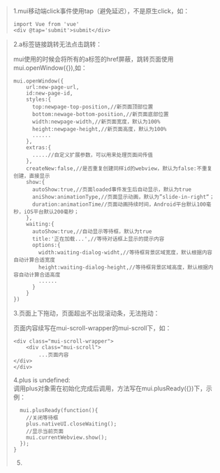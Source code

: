 > 1.mui移动端click事件使用tap（避免延迟），不是原生click，如：
>
> ```
> import Vue from 'vue'
> <div @tap='submit'>submit</div>
> ```

> 2.a标签链接跳转无法点击跳转：
>
> mui使用的时候会将所有的a标签的href屏蔽，跳转页面使用mui.openWindow\({}\),如：
>
> ```
> mui.openWindow({
>     url:new-page-url,
>     id:new-page-id,
>     styles:{
>       top:newpage-top-position,//新页面顶部位置
>       bottom:newage-bottom-position,//新页面底部位置
>       width:newpage-width,//新页面宽度，默认为100%
>       height:newpage-height,//新页面高度，默认为100%
>       ......
>     },
>     extras:{
>       .....//自定义扩展参数，可以用来处理页面间传值
>     },
>     createNew:false,//是否重复创建同样id的webview，默认为false:不重复创建，直接显示
>     show:{
>       autoShow:true,//页面loaded事件发生后自动显示，默认为true
>       aniShow:animationType,//页面显示动画，默认为”slide-in-right“；
>       duration:animationTime//页面动画持续时间，Android平台默认100毫秒，iOS平台默认200毫秒；
>     },
>     waiting:{
>       autoShow:true,//自动显示等待框，默认为true
>       title:'正在加载...',//等待对话框上显示的提示内容
>       options:{
>         width:waiting-dialog-widht,//等待框背景区域宽度，默认根据内容自动计算合适宽度
>         height:waiting-dialog-height,//等待框背景区域高度，默认根据内容自动计算合适高度
>         ......
>       }
>     }
> })
> ```
>
> 3.页面上下拖动，页面超出不出现滚动条，无法拖动：
>
> 页面内容续写在mui-scroll-wrapper的mui-scroll下，如：
>
> ```
> <div class="mui-scroll-wrapper">
>     <div class="mui-scroll">
>         ...页面内容
> </div>
> </div>
> ```
>
> 4.plus is undefined:  
> 调用plus对象需在初始化完成后调用，方法写在mui.plusReady\({}\)下，示例：
>
> ```
>   mui.plusReady(function(){
>     //关闭等待框
>     plus.nativeUI.closeWaiting();
>     //显示当前页面
>     mui.currentWebview.show();
>   });
> }
> ```
>
> 5.



